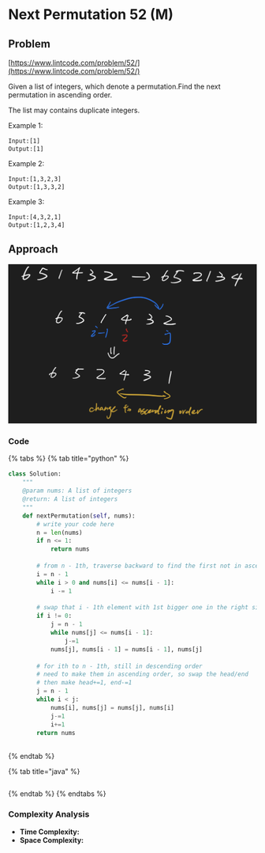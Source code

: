 # Next Permutation 52 (M)

## Problem

[https://www.lintcode.com/problem/52/](https://www.lintcode.com/problem/52/)

Given a list of integers, which denote a permutation.Find the next permutation in ascending order.

The list may contains duplicate integers.&#x20;

Example 1:

```
Input:[1]
Output:[1]
```

Example 2:

```
Input:[1,3,2,3]
Output:[1,3,3,2]
```

Example 3:

```
Input:[4,3,2,1]
Output:[1,2,3,4]
```

## Approach

![](<../../../.gitbook/assets/Screen Shot 2021-05-08 at 12.50.50 AM.png>)

### Code

{% tabs %}
{% tab title="python" %}
```python
class Solution:
    """
    @param nums: A list of integers
    @return: A list of integers
    """
    def nextPermutation(self, nums):
        # write your code here
        n = len(nums)
        if n <= 1:
            return nums
        
        # from n - 1th, traverse backward to find the first not in ascending order element
        i = n - 1
        while i > 0 and nums[i] <= nums[i - 1]:
            i -= 1
        
        # swap that i - 1th element with 1st bigger one in the right side
        if i != 0:
            j = n - 1
            while nums[j] <= nums[i - 1]:
                j-=1
            nums[j], nums[i - 1] = nums[i - 1], nums[j]
        
        # for ith to n - 1th, still in descending order
        # need to make them in ascending order, so swap the head/end
        # then make head+=1, end-=1
        j = n - 1
        while i < j:
            nums[i], nums[j] = nums[j], nums[i]
            j-=1
            i+=1
        return nums
                 

```
{% endtab %}

{% tab title="java" %}
```
```
{% endtab %}
{% endtabs %}

### Complexity Analysis

* **Time Complexity:**
* **Space Complexity:**

